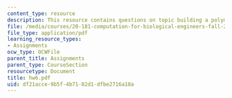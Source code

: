 ```yaml
---
content_type: resource
description: This resource contains questions on topic building a polymer.
file: /media/courses/20-181-computation-for-biological-engineers-fall-2006/df21acce9b5f4b7182d1dfbe2716a18a_hw6.pdf
file_type: application/pdf
learning_resource_types:
- Assignments
ocw_type: OCWFile
parent_title: Assignments
parent_type: CourseSection
resourcetype: Document
title: hw6.pdf
uid: df21acce-9b5f-4b71-82d1-dfbe2716a18a
---
```

